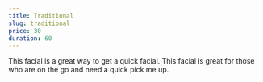 ```yaml
---
title: Traditional
slug: traditional
price: 30
duration: 60
---
```


This facial is a great way to get a quick facial. This facial is great for those who are on the go and need a quick pick me up.
